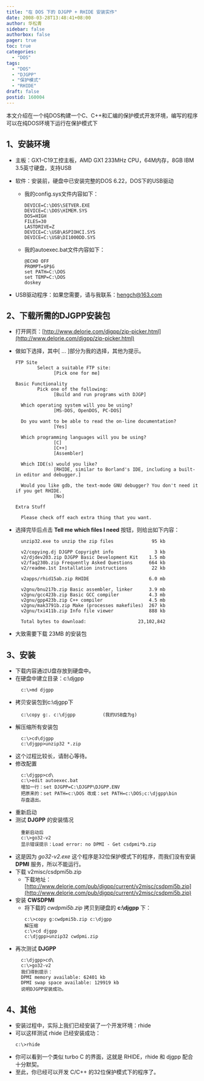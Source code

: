 ```yaml
---
title: "在 DOS 下的 DJGPP + RHIDE 安装实作"
date: 2008-03-28T13:48:41+08:00
author: 华松青
sidebar: false
authorbox: false
pager: true
toc: true
categories:
  - "DOS"
tags:
  - "DOS"
  - "DJGPP"
  - "保护模式"
  - "RHIDE"
draft: false
postid: 160004
---
```



本文介绍在一个纯DOS构建一个C、C++和汇编的保护模式开发环境，编写的程序可以在纯DOS环境下运行在保护模式下
<!--more-->
## 1、安装环境
  * 主板：GX1-C19工控主板，AMD GX1 233MHz CPU，64M内存，8GB IBM 3.5英寸硬盘，支持USB
  * 软件：安装前，硬盘中已安装完整的DOS 6.22，DOS下的USB驱动
    - 我的config.sys文件内容如下：
      ```
      DEVICE=C:\DOS\SETVER.EXE
      DEVICE=C:\DOS\HIMEM.SYS
      DOS=HIGH
      FILES=30
      LASTDRIVE=Z
      DEVICE=C:\USB\ASPIOHCI.SYS
      DEVICE=C:\USB\DI1000DD.SYS
      ```
    - 我的autoexec.bat文件内容如下：
      ```
      @ECHO OFF
      PROMPT=$P$G
      set PATH=C:\DOS
      set TEMP=C:\DOS
      doskey
      ```

  * USB驱动程序：如果您需要，请与我联系：hengch@163.com

## 2、下载所需的DJGPP安装包
  * 打开网页：[http://www.delorie.com/djgpp/zip-picker.html](http://www.delorie.com/djgpp/zip-picker.html)
  * 做如下选择，其中[ ... ]部分为我的选择，其他为提示。
    ```
    FTP Site
            Select a suitable FTP site:
                  [Pick one for me]
    ```
    ```
    Basic Functionality
            Pick one of the following:
                  [Build and run programs with DJGP]
    ```
    ```
      Which operating system will you be using? 
                  [MS-DOS, OpenDOS, PC-DOS]
    ```
    ```
      Do you want to be able to read the on-line documentation?
                  [Yes]
    ```
    ```
      Which programming languages will you be using?
                  [C]
                  [C++]
                  [Assembler]
    ```
    ```
      Which IDE(s) would you like?
                  [RHIDE, similar to Borland's IDE, including a built-in editor and debugger.]
    ```
    ```
      Would you like gdb, the text-mode GNU debugger? You don't need it if you get RHIDE. 
                  [No]
    ```
    ```
    Extra Stuff

      Please check off each extra thing that you want.
    ```

  * 选择完毕后点击 **Tell me which files I need** 按钮，则给出如下内容：
    ```
      unzip32.exe to unzip the zip files              95 kb

      v2/copying.dj DJGPP Copyright info               3 kb
      v2/djdev203.zip DJGPP Basic Development Kit    1.5 mb
      v2/faq230b.zip Frequently Asked Questions      664 kb
      v2/readme.1st Installation instructions         22 kb

      v2apps/rhid15ab.zip RHIDE                      6.0 mb

      v2gnu/bnu217b.zip Basic assembler, linker      3.9 mb
      v2gnu/gcc423b.zip Basic GCC compiler           4.3 mb
      v2gnu/gpp423b.zip C++ compiler                 4.5 mb
      v2gnu/mak3791b.zip Make (processes makefiles)  267 kb
      v2gnu/txi411b.zip Info file viewer             888 kb

      Total bytes to download:                   23,102,842
    ```

  * 大致需要下载 23MB 的安装包

## 3、安装
  * 下载内容通过U盘存放到硬盘中。
  * 在硬盘中建立目录：c:\djgpp
    ```
      c:\>md djgpp
    ```
  * 拷贝安装包到c:\djgpp下
    ```
      c:\copy g:. c:\djgpp          (我的USB盘为g)
    ```
  * 解压缩所有安装包
    ```
      c:\>cd\djgpp
      c:\djgpp>unzip32 *.zip
    ```
  * 这个过程比较长，请耐心等待。
  * 修改配置
    ```
      c:\djgpp>cd\
      c:\>edit autoexec.bat
      增加一行：set DJGPP=C:\DJGPP\DJGPP.ENV
      把原来的：set PATH=c:\DOS 改成：set PATH=c:\DOS;c:\djgpp\bin
      存盘退出。
    ```
  * 重新启动
  * 测试 **DJGPP** 的安装情况
    ```
      重新启动后
      c:\>go32-v2
      显示错误提示：Load error: no DPMI - Get csdpmi*b.zip
    ```
  * 这是因为 *go32-v2.exe* 这个程序是32位保护模式下的程序，而我们没有安装 **DPMI** 服务，所以不能运行。
  * 下载 v2misc/csdpmi5b.zip
    - 下载地址：[http://www.delorie.com/pub/djgpp/current/v2misc/csdpmi5b.zip](http://www.delorie.com/pub/djgpp/current/v2misc/csdpmi5b.zip)
  * 安装 **CWSDPMI**
    - 将下载的 *cwdpmi5b.zip* 拷贝到硬盘的 **c:\djgpp** 下：
      ```
      c:\>copy g:cwdpmi5b.zip c:\djgpp
      解压缩
      c:\>cd djgpp
      c:\djgpp>unzip32 cwdpmi.zip
      ```
  * 再次测试 **DJGPP**
    ```
      c:\djgpp>cd\
      c:\>go32-v2
      我们得到提示：
      DPMI memory available: 62401 kb
      DPMI swap space available: 129919 kb
      说明DJGPP安装成功。
    ```
## 4、其他
  * 安装过程中，实际上我们已经安装了一个开发环境：rhide
  * 可以这样测试 rhide 已经安装成功：
    ```
    c:\>rhide
    ```
  * 你可以看到一个类似 turbo C 的界面，这就是 RHIDE，rhide 和 djgpp 配合十分默契。
  * 至此，你已经可以开发 C/C++ 的32位保护模式下的程序了。
